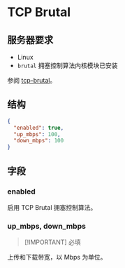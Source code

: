 # TCP Brutal

## 服务器要求

- Linux
- `brutal` 拥塞控制算法内核模块已安装

参阅 [tcp-brutal](https://github.com/apernet/tcp-brutal)。

## 结构

```json
{
  "enabled": true,
  "up_mbps": 100,
  "down_mbps": 100
}
```

## 字段

### enabled

启用 TCP Brutal 拥塞控制算法。

### up_mbps, down_mbps

> [!IMPORTANT] 必填

上传和下载带宽，以 Mbps 为单位。

